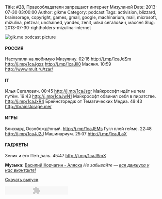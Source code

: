 Title: #28, Правообладатели запрещают интернет Мизулиной
Date: 2013-07-30 03:00:00
Author: gikme
Category: podcast
Tags: activision, blizzard, brainsorage, copyright, games, gmail, google, machinarium, mail, microsoft, mizulina, petzval, unchained, yandex, zenit, илья сегалович, масяня
Slug: 2013-07-30-rightholders-mizulina-internet

![gik.me podcast picture](http://2.bp.blogspot.com/-63dA5Gri9Ro/UffsYtkIJUI/AAAAAAAAL7Y/Awfa6VvWBv4/s1600/28.jpg)

#### РОССИЯ

Наступили на любимую Мизулину. 02:16 <http://j.mp/1caJdSm>
    <http://j.mp/1caJgxz> <http://j.mp/1caJll0>
Масяня. 10:59 <http://www.mult.ru/tzar/>

#### IT

Илья Сегалович. 00:45 <http://j.mp/1caJsgr>
Майкрософт идёт не тем путём. 19:43 <http://j.mp/1caJwN1>
Майкрософт обвинил себя в пиратстве. <http://j.mp/1caJxR4>
Брейнсторедж от Тематических Медиа. 49:43 <http://brainstorage.me/>

#### ИГРЫ

Близзард Освобождённый. <http://j.mp/1caJEMs>
Гугл плей геймс. 22:48 <http://j.mp/1caJJ2J>
Машинариум. 25:07 <http://j.mp/1caJLaX>

#### ГАДЖЕТЫ

Зеник и его Петцваль. 45:47 <http://j.mp/1caJSmX>

**Музыка:** [Василий Корчагин - Аляска](http://vk.com/bacc3)
*Не забывайте — [вся движуха у нас вконтакте!](http://vk.com/gikme)*

[Скачать
выпуск](http://static.qnub.ru/gik.me/mp3/s01/00028-rightholders-mizulina-intenet.mp3)

<embed type="application/x-shockwave-flash" src="http://assets.tumblr.com/swf/audio_player.swf?audio_file=http%3A%2F%2Fstatic.qnub.ru%2Fgik.me%2Fmp3%2Fs01%2F00028-rightholders-mizulina-intenet.mp3&amp;color=FFFFFF" height="27" width="207" quality="best" wmode="opaque">
</embed>

